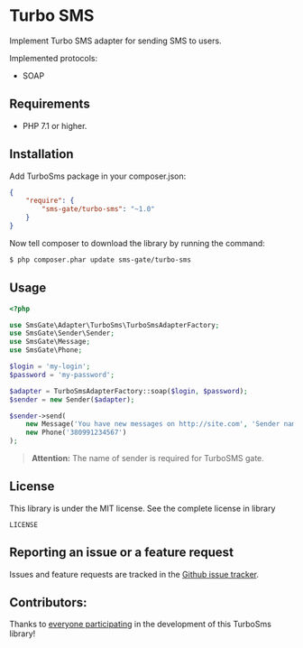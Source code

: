 Turbo SMS
=========

Implement Turbo SMS adapter for sending SMS to users.

Implemented protocols:

* SOAP

Requirements
------------

* PHP 7.1 or higher.

Installation
------------

Add TurboSms package in your composer.json:

````json
{
    "require": {
        "sms-gate/turbo-sms": "~1.0"
    }
}
````

Now tell composer to download the library by running the command:

```bash
$ php composer.phar update sms-gate/turbo-sms
```

Usage
-----


```php
<?php

use SmsGate\Adapter\TurboSms\TurboSmsAdapterFactory;
use SmsGate\Sender\Sender;
use SmsGate\Message;
use SmsGate\Phone;

$login = 'my-login';
$password = 'my-password';

$adapter = TurboSmsAdapterFactory::soap($login, $password);
$sender = new Sender($adapter);

$sender->send(
    new Message('You have new messages on http://site.com', 'Sender name'),
    new Phone('380991234567')
);

```

> **Attention:** The name of sender is required for TurboSMS gate.

License
-------

This library is under the MIT license. See the complete license in library

```
LICENSE
```

Reporting an issue or a feature request
---------------------------------------

Issues and feature requests are tracked in the [Github issue tracker](https://github.com/Sms-Gate/TurboSms/issues).

Contributors:
-------------

Thanks to [everyone participating](https://github.com/Sms-Gate/TurboSms/graphs/contributors) in the development of this TurboSms library!

